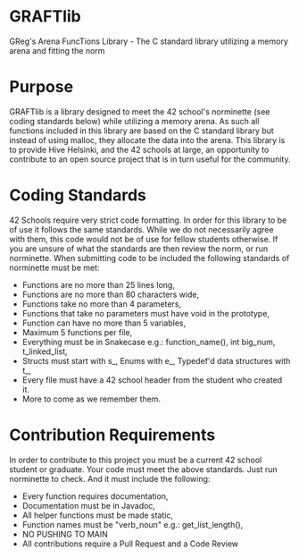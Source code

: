 # GRAFTlib
GReg's Arena FuncTions Library - The C standard library utilizing a memory arena and fitting the norm

# Purpose
GRAFTlib is a library designed to meet the 42 school's norminette (see coding standards below) while utilizing a memory arena. As such all functions included in this library are based on the C standard library but instead of using malloc, they allocate the data into the arena. This library is to provide Hive Helsinki, and the 42 schools at large, an opportunity to contribute to an open source project that is in turn useful for the community. 

# Coding Standards
42 Schools require very strict code formatting. In order for this library to be of use it follows the same standards. While we do not necessarily agree with them, this code would not be of use for fellow students otherwise. If you are unsure of what the standards are then review the norm, or run norminette. When submitting code to be included the following standards of norminette must be met:
- Functions are no more than 25 lines long,
- Functions are no more than 80 characters wide,
- Functions take no more than 4 parameters,
- Functions that take no parameters must have void in the prototype,
- Function can have no more than 5 variables,
- Maximum 5 functions per file,
- Everything must be in Snakecase e.g.: function_name(), int big_num, t_linked_list,
- Structs must start with s_, Enums with e_, Typedef'd data structures with t_,
- Every file must have a 42 school header from the student who created it.
- More to come as we remember them.

# Contribution Requirements
In order to contribute to this project you must be a current 42 school student or graduate. Your code must meet the above standards. Just run norminette to check. And it must include the following:
- Every function requires documentation,
- Documentation must be in Javadoc,
- All helper functions must be made static,
- Function names must be  "verb_noun" e.g.: get_list_length(),
- NO PUSHING TO MAIN
- All contributions require a Pull Request and a Code Review
